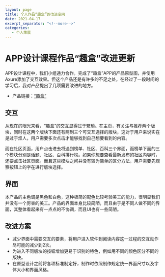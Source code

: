 ```yaml
---
layout: page
title: 个人作品“趣盒”的改进空间
date: 2021-04-17
excerpt_separator: "<!--more-->"
categories:
   - 个人策展
---
```


# APP设计课程作品“趣盒”改进更新
APP设计课程中，我们小组通力合作，完成了“趣盒”APP的产品原型图，并使用Axure添加了交互效果。但这个产品还是有许多的不足之处，在经过了一段时间的学习后，我对产品提出了几项需要改进的地方。

* 产品链接：[“趣盒”](https://timem00n.gitee.io/app_-cms)

<!--more-->

## 交互
从现在的眼光来看，“趣盒”的交互显得过于繁琐。在主页，有关注与推荐两个版块，同时在这两个版块下面还有两到三个可交互选择的版块，这对于用户来说实在是过于烦人，用户需要多次点击才能够找到自己想要看到的内容。

而在社区页面，用户点击进去将遇到榜单、社区、百科三个界面，而榜单下面的三个模块分别是话题、社区、百科排行榜。如果你想要查看最新发布的社区内容时，还要点击社区页面。而且这些模块之间并没有较为简单的区分方法，用户需要先观察按钮上的字在进行版块选择。

## 界面
本产品的主色调是黑色和白色，这种极简的配色比较考验美工的能力，很明显我们并没有一个厉害的美工。产品的界面本身比较简陋，而且由于是不同人做不同的界面，其整体看起来有一点点的不协调，而且UI也有一些简陋。

## 改进方案
* 减少界面中需要交互的要素，将用户进入软件到阅读内容这一过程的交互动作尽可能的减少到2次。
* 为进入不同版块的按钮增加更易于识别的特色，例如用不同的颜色区分不同的版块。
* 在原型设计之前将各项标准制定好，制作时依照制作规定统一界面尺寸以及字体大小和界面风格。
